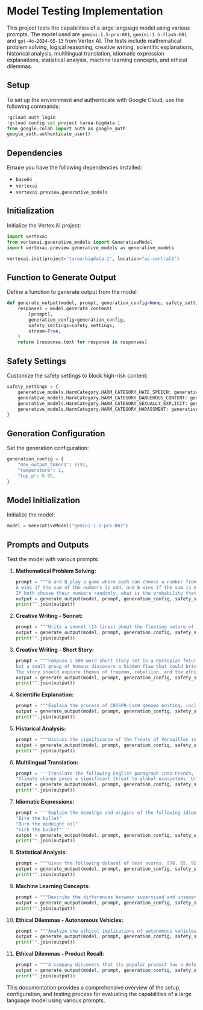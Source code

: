 # Model Testing Implementation

This project tests the capabilities of a large language model using various prompts. The model used are `gemini-1.5-pro-001`, `gemini-1.5-flash-001` and `gpt-4o-2024-05-13` from Vertex AI. The tests include mathematical problem solving, logical reasoning, creative writing, scientific explanations, historical analysis, multilingual translation, idiomatic expression explanations, statistical analysis, machine learning concepts, and ethical dilemmas.

## Setup

To set up the environment and authenticate with Google Cloud, use the following commands:

```python
!gcloud auth login
!gcloud config set project tarea-bigdata-1
from google.colab import auth as google_auth
google_auth.authenticate_user()
```

## Dependencies

Ensure you have the following dependencies installed:

- `base64`
- `vertexai`
- `vertexai.preview.generative_models`

## Initialization

Initialize the Vertex AI project:

```python
import vertexai
from vertexai.generative_models import GenerativeModel
import vertexai.preview.generative_models as generative_models

vertexai.init(project="tarea-bigdata-1", location="us-central1")
```

## Function to Generate Output

Define a function to generate output from the model:

```python
def generate_output(model, prompt, generation_config=None, safety_settings=None):
    responses = model.generate_content(
        [prompt],
        generation_config=generation_config,
        safety_settings=safety_settings,
        stream=True,
    )
    return [response.text for response in responses]
```

## Safety Settings

Customize the safety settings to block high-risk content:

```python
safety_settings = {
    generative_models.HarmCategory.HARM_CATEGORY_HATE_SPEECH: generative_models.HarmBlockThreshold.BLOCK_ONLY_HIGH,
    generative_models.HarmCategory.HARM_CATEGORY_DANGEROUS_CONTENT: generative_models.HarmBlockThreshold.BLOCK_ONLY_HIGH,
    generative_models.HarmCategory.HARM_CATEGORY_SEXUALLY_EXPLICIT: generative_models.HarmBlockThreshold.BLOCK_ONLY_HIGH,
    generative_models.HarmCategory.HARM_CATEGORY_HARASSMENT: generative_models.HarmBlockThreshold.BLOCK_ONLY_HIGH,
}
```

## Generation Configuration

Set the generation configuration:

```python
generation_config = {
    "max_output_tokens": 8192,
    "temperature": 1,
    "top_p": 0.95,
}
```

## Model Initialization

Initialize the model:

```python
model = GenerativeModel("gemini-1.5-pro-001")
```

## Prompts and Outputs

Test the model with various prompts:

1. **Mathematical Problem Solving:**
    ```python
    prompt = """A and B play a game where each can choose a number from 1 to 10.
    A wins if the sum of the numbers is odd, and B wins if the sum is even.
    If both choose their numbers randomly, what is the probability that A wins?"""
    output = generate_output(model, prompt, generation_config, safety_settings)
    print("".join(output))
    ```

2. **Creative Writing - Sonnet:**
    ```python
    prompt = """Write a sonnet (14 lines) about the fleeting nature of time, adhering to the traditional Shakespearean rhyme scheme (ABABCDCDEFEFGG)."""
    output = generate_output(model, prompt, generation_config, safety_settings)
    print("".join(output))
    ```

3. **Creative Writing - Short Story:**
    ```python
    prompt = """Compose a 500-word short story set in a dystopian future where artificial intelligence governs the world,
    but a small group of humans discovers a hidden flaw that could bring back human control.
    The story should explore themes of freedom, rebellion, and the ethical implications of AI governance."""
    output = generate_output(model, prompt, generation_config, safety_settings)
    print("".join(output))
    ```

4. **Scientific Explanation:**
    ```python
    prompt = """Explain the process of CRISPR-Cas9 genome editing, including its mechanism, applications, and ethical considerations."""
    output = generate_output(model, prompt, generation_config, safety_settings)
    print("".join(output))
    ```

5. **Historical Analysis:**
    ```python
    prompt = """Discuss the significance of the Treaty of Versailles in shaping the geopolitical landscape of the 20th century. Include its impact on World War II and the formation of the United Nations."""
    output = generate_output(model, prompt, generation_config, safety_settings)
    print("".join(output))
    ```

6. **Multilingual Translation:**
    ```python
    prompt = '''Translate the following English paragraph into French, Chinese, and Arabic:
    "Climate change poses a significant threat to global ecosystems. Urgent action is required to mitigate its effects, including reducing greenhouse gas emissions and adopting sustainable practices."'''
    output = generate_output(model, prompt, generation_config, safety_settings)
    print("".join(output))
    ```

7. **Idiomatic Expressions:**
    ```python
    prompt = '''Explain the meanings and origins of the following idiomatic expressions:
    "Bite the bullet"
    "Burn the midnight oil"
    "Kick the bucket"'''
    output = generate_output(model, prompt, generation_config, safety_settings)
    print("".join(output))
    ```

8. **Statistical Analysis:**
    ```python
    prompt = """Given the following dataset of test scores: [78, 85, 92, 88, 76, 81, 95, 89, 77, 84], calculate the mean, median, standard deviation, and identify any outliers."""
    output = generate_output(model, prompt, generation_config, safety_settings)
    print("".join(output))
    ```

9. **Machine Learning Concepts:**
    ```python
    prompt = """Describe the differences between supervised and unsupervised learning, providing examples of algorithms used in each type and potential applications."""
    output = generate_output(model, prompt, generation_config, safety_settings)
    print("".join(output))
    ```

10. **Ethical Dilemmas - Autonomous Vehicles:**
    ```python
    prompt = """Analyze the ethical implications of autonomous vehicles making life-and-death decisions. Should they prioritize the safety of passengers over pedestrians? Support your argument with ethical theories such as utilitarianism and deontology."""
    output = generate_output(model, prompt, generation_config, safety_settings)
    print("".join(output))
    ```

11. **Ethical Dilemmas - Product Recall:**
    ```python
    prompt = """A company discovers that its popular product has a defect that could potentially harm users. Should they issue a recall immediately or conduct further tests to confirm the defect? Discuss the ethical considerations and potential consequences of each action."""
    output = generate_output(model, prompt, generation_config, safety_settings)
    print("".join(output))
    ```

This documentation provides a comprehensive overview of the setup, configuration, and testing process for evaluating the capabilities of a large language model using various prompts.
